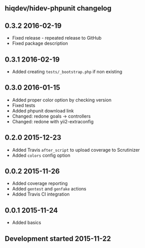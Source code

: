 hiqdev/hidev-phpunit changelog
------------------------------

## 0.3.2 2016-02-19

- Fixed release - repeated release to GitHub
- Fixed package description

## 0.3.1 2016-02-19

- Added creating `tests/_bootstrap.php` if non existing

## 0.3.0 2016-01-15

- Added proper color option by checking version
- Fixed tests
- Added phpunit download link
- Changed: redone goals -> controllers
- Changed: redone with yii2-extraconfig

## 0.2.0 2015-12-23

- Added Travis `after_script` to upload coverage to Scrutinizer
- Added `colors` config option

## 0.0.2 2015-11-26

- Added coverage reporting
- Added `gentest` and `genfake` actions
- Added Travis CI integration

## 0.0.1 2015-11-24

- Added basics

## Development started 2015-11-22

